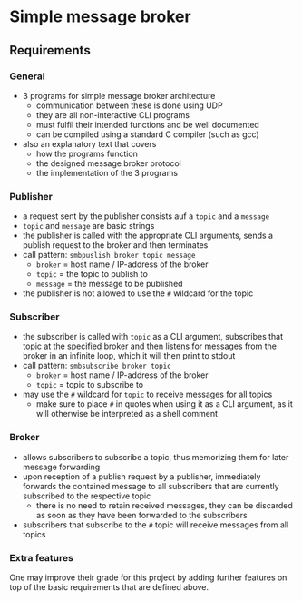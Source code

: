 # Simple message broker

## Requirements

### General

* 3 programs for simple message broker architecture
  * communication between these is done using UDP
  * they are all non-interactive CLI programs
  * must fulfil their intended functions and be well documented
  * can be compiled using a standard C compiler (such as gcc)
* also an explanatory text that covers
  * how the programs function
  * the designed message broker protocol
  * the implementation of the 3 programs

### Publisher

* a request sent by the publisher consists auf a `topic` and a `message`
* `topic` and `message` are basic strings
* the publisher is called with the appropriate CLI arguments, sends a publish request to the broker and then terminates
* call pattern: `smbpuslish broker topic message`
  * `broker` = host name / IP-address of the broker
  * `topic` = the topic to publish to
  * `message` = the message to be published
* the publisher is not allowed to use the `#` wildcard for the topic

### Subscriber

* the subscriber is called with `topic` as a CLI argument, subscribes that topic at the specified broker and then listens for messages from the broker in an infinite loop, which it will then print to stdout
* call pattern: `smbsubscribe broker topic`
  * `broker` = host name / IP-address of the broker
  * `topic` = topic to subscribe to
* may use the `#` wildcard for `topic` to receive messages for all topics
  * make sure to place `#` in quotes when using it as a CLI argument, as it will otherwise be interpreted as a shell comment

### Broker

* allows subscribers to subscribe a topic, thus memorizing them for later message forwarding
* upon reception of a publish request by a publisher, immediately forwards the contained message to all subscribers that are currently subscribed to the respective topic
  * there is no need to retain received messages, they can be discarded as soon as they have been forwarded to the subscribers
* subscribers that subscribe to the `#` topic will receive messages from all topics

### Extra features

One may improve their grade for this project by adding further features on top
of the basic requirements that are defined above.
